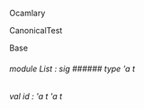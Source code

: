 Ocamlary

CanonicalTest

Base



######  module          List         :    sig      ######  type        'a     t               



######  val       id   :      'a       t                          'a       t         



       



